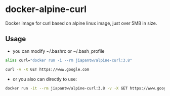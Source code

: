 # docker-alpine-curl

Docker image for curl based on alpine linux image, just over 5MB in size.

## Usage
- you can modify ~/.bashrc or ~/.bash_profile

```sh
alias curl="docker run -i --rm jiapantw/alpine-curl:3.8"

curl -v -X GET https://www.google.com
```

- or you also can directly to use:

```sh
docker run -it --rm jiapantw/alpine-curl:3.8 -v -X GET https://www.google.com
```
